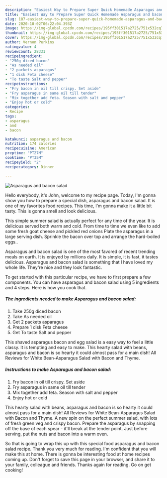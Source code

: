 ```yaml
---
description: "Easiest Way to Prepare Super Quick Homemade Asparagus and bacon salad"
title: "Easiest Way to Prepare Super Quick Homemade Asparagus and bacon salad"
slug: 187-easiest-way-to-prepare-super-quick-homemade-asparagus-and-bacon-salad
date: 2020-10-02T06:22:04.393Z
image: https://img-global.cpcdn.com/recipes/195ff301517a2725/751x532cq70/asparagus-and-bacon-salad-recipe-main-photo.jpg
thumbnail: https://img-global.cpcdn.com/recipes/195ff301517a2725/751x532cq70/asparagus-and-bacon-salad-recipe-main-photo.jpg
cover: https://img-global.cpcdn.com/recipes/195ff301517a2725/751x532cq70/asparagus-and-bacon-salad-recipe-main-photo.jpg
author: Vernon Perkins
ratingvalue: 4
reviewcount: 28331
recipeingredient:
- "250g diced bacon"
- "As needed oil"
- "2 packets asparagus"
- "1 disk Feta cheese"
- "To taste Salt and pepper"
recipeinstructions:
- "Fry bacon in oil till crispy. Set aside"
- "Fry asparagus in same oil till tender"
- "Mix together add feta. Season with salt and pepper"
- "Enjoy hot or cold"
categories:
- Recipe
tags:
- asparagus
- and
- bacon

katakunci: asparagus and bacon 
nutrition: 174 calories
recipecuisine: American
preptime: "PT27M"
cooktime: "PT35M"
recipeyield: "2"
recipecategory: Dinner

---
```



![Asparagus and bacon salad](https://img-global.cpcdn.com/recipes/195ff301517a2725/751x532cq70/asparagus-and-bacon-salad-recipe-main-photo.jpg)

Hello everybody, it's John, welcome to my recipe page. Today, I'm gonna show you how to prepare a special dish, asparagus and bacon salad. It is one of my favorites food recipes. This time, I'm gonna make it a little bit tasty. This is gonna smell and look delicious.

This simple summer salad is actually perfect for any time of the year. It is delicious served both warm and cold. From time to time we even like to add some fresh goat cheese and pickled red onions Plate the asparagus in a large serving dish. Sprinkle the bacon over top and arrange the hard-boiled eggs..

Asparagus and bacon salad is one of the most favored of recent trending meals on earth. It is enjoyed by millions daily. It is simple, it is fast, it tastes delicious. Asparagus and bacon salad is something that I have loved my whole life. They're nice and they look fantastic.


To get started with this particular recipe, we have to first prepare a few components. You can have asparagus and bacon salad using 5 ingredients and 4 steps. Here is how you cook that.

<!--inarticleads1-->

##### The ingredients needed to make Asparagus and bacon salad:

1. Take 250g diced bacon
1. Take As needed oil
1. Get 2 packets asparagus
1. Prepare 1 disk Feta cheese
1. Get To taste Salt and pepper


This shaved asparagus bacon and egg salad is a easy way to feel a little classy. It is tempting and easy to make. This hearty salad with beans, asparagus and bacon is so hearty it could almost pass for a main dish! All Reviews for White Bean-Asparagus Salad with Bacon and Thyme. 

<!--inarticleads2-->

##### Instructions to make Asparagus and bacon salad:

1. Fry bacon in oil till crispy. Set aside
1. Fry asparagus in same oil till tender
1. Mix together add feta. Season with salt and pepper
1. Enjoy hot or cold


This hearty salad with beans, asparagus and bacon is so hearty it could almost pass for a main dish! All Reviews for White Bean-Asparagus Salad with Bacon and Thyme. A new spin on the perfect summer salad, with lots of fresh green veg and crispy bacon. Prepare the asparagus by snapping off the base of each spear - it&#39;ll break at the tender point. Just before serving, put the nuts and bacon into a warm oven. 

So that is going to wrap this up with this special food asparagus and bacon salad recipe. Thank you very much for reading. I'm confident that you will make this at home. There is gonna be interesting food at home recipes coming up. Don't forget to save this page in your browser, and share it to your family, colleague and friends. Thanks again for reading. Go on get cooking!
